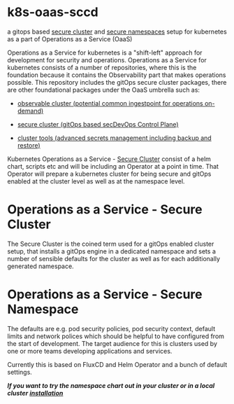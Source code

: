 # k8s-oaas-sccd
a gitops based [secure cluster](charts/netic-namespace/docs/secure-cluster-concepts.md) and [secure namespaces](charts/netic-namespace/README.md) setup for kubernetes as a part of Operations as a Service (OaaS)

Operations as a Service for kubernetes is a "shift-left" approach for development for security and operations. 
Operations as a Service for kubernetes consists of a number of repositories, where this is the foundation because it contains the Observability part that makes operations possible. 
This repository includes the gitOps secure cluster packages, there are other foundational packages under the OaaS umbrella such as:


* [observable cluster (potential common ingestpoint for operations on-demand)](https://github.com/neticdk/k8s-oaas-observability)

* [secure cluster (gitOps based secDevOps Control Plane)](https://github.com/neticdk/k8s-oaas-sccd)
  
* [cluster tools (advanced secrets management including backup and restore)](https://github.com/neticdk/k8s-oaas-tools)

Kubernetes Operations as a Service - [Secure Cluster](charts/netic-namespace/docs/secure-cluster-concepts.md) consist of a helm chart, scripts etc and will be including an Operator at a point in time.
That Operator will prepare a kubernetes cluster for being secure and gitOps enabled at the cluster level as well as at the namespace level.

# Operations as a Service - Secure Cluster
The Secure Cluster is the coined term used for a gitOps enabled cluster setup, that installs a gitOps engine in a dedicated namespace and sets a number of sensible defaults for the cluster as well as for each additionally generated namespace.

# Operations as a Service - Secure Namespace
The defaults are e.g. pod security policies, pod security context, default limits and network polices which should be helpful to have configured from the start of development. The target audience for this is clusters used by one or more teams developing applications and services.

Currently this is based on FluxCD and Helm Operator and a bunch of default settings.

***If you want to try the namespace chart out in your cluster or in a local cluster [installation](charts/netic-namespace/README.md)*** 



